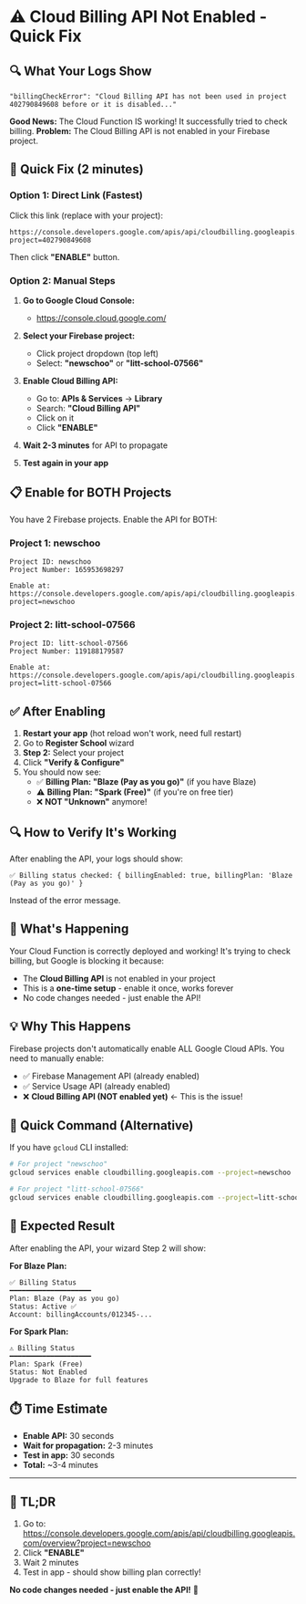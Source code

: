 # ⚠️ Cloud Billing API Not Enabled - Quick Fix

## 🔍 What Your Logs Show

```
"billingCheckError": "Cloud Billing API has not been used in project 402790849608 before or it is disabled..."
```

**Good News:** The Cloud Function IS working! It successfully tried to check billing.
**Problem:** The Cloud Billing API is not enabled in your Firebase project.

## 🚀 Quick Fix (2 minutes)

### **Option 1: Direct Link (Fastest)**

Click this link (replace with your project):
```
https://console.developers.google.com/apis/api/cloudbilling.googleapis.com/overview?project=402790849608
```

Then click **"ENABLE"** button.

### **Option 2: Manual Steps**

1. **Go to Google Cloud Console:**
   - https://console.cloud.google.com/

2. **Select your Firebase project:**
   - Click project dropdown (top left)
   - Select: **"newschoo"** or **"litt-school-07566"**

3. **Enable Cloud Billing API:**
   - Go to: **APIs & Services** → **Library**
   - Search: **"Cloud Billing API"**
   - Click on it
   - Click **"ENABLE"**

4. **Wait 2-3 minutes** for API to propagate

5. **Test again in your app**

## 📋 Enable for BOTH Projects

You have 2 Firebase projects. Enable the API for BOTH:

### **Project 1: newschoo**
```
Project ID: newschoo
Project Number: 165953698297

Enable at:
https://console.developers.google.com/apis/api/cloudbilling.googleapis.com/overview?project=newschoo
```

### **Project 2: litt-school-07566**
```
Project ID: litt-school-07566
Project Number: 119188179587

Enable at:
https://console.developers.google.com/apis/api/cloudbilling.googleapis.com/overview?project=litt-school-07566
```

## ✅ After Enabling

1. **Restart your app** (hot reload won't work, need full restart)
2. Go to **Register School** wizard
3. **Step 2:** Select your project
4. Click **"Verify & Configure"**
5. You should now see:
   - ✅ **Billing Plan: "Blaze (Pay as you go)"** (if you have Blaze)
   - ⚠️ **Billing Plan: "Spark (Free)"** (if you're on free tier)
   - ❌ **NOT "Unknown"** anymore!

## 🔍 How to Verify It's Working

After enabling the API, your logs should show:
```
✅ Billing status checked: { billingEnabled: true, billingPlan: 'Blaze (Pay as you go)' }
```

Instead of the error message.

## 🎯 What's Happening

Your Cloud Function is correctly deployed and working! It's trying to check billing, but Google is blocking it because:
- The **Cloud Billing API** is not enabled in your project
- This is a **one-time setup** - enable it once, works forever
- No code changes needed - just enable the API!

## 💡 Why This Happens

Firebase projects don't automatically enable ALL Google Cloud APIs. You need to manually enable:
- ✅ Firebase Management API (already enabled)
- ✅ Service Usage API (already enabled)
- ❌ **Cloud Billing API (NOT enabled yet)** ← This is the issue!

## 📱 Quick Command (Alternative)

If you have `gcloud` CLI installed:

```bash
# For project "newschoo"
gcloud services enable cloudbilling.googleapis.com --project=newschoo

# For project "litt-school-07566"
gcloud services enable cloudbilling.googleapis.com --project=litt-school-07566
```

## 🎉 Expected Result

After enabling the API, your wizard Step 2 will show:

**For Blaze Plan:**
```
✅ Billing Status
━━━━━━━━━━━━━━━━━━━━
Plan: Blaze (Pay as you go)
Status: Active ✅
Account: billingAccounts/012345-...
```

**For Spark Plan:**
```
⚠️ Billing Status
━━━━━━━━━━━━━━━━━━━━
Plan: Spark (Free)
Status: Not Enabled
Upgrade to Blaze for full features
```

## ⏱️ Time Estimate

- **Enable API:** 30 seconds
- **Wait for propagation:** 2-3 minutes
- **Test in app:** 30 seconds
- **Total:** ~3-4 minutes

---

## 🎯 TL;DR

1. Go to: https://console.developers.google.com/apis/api/cloudbilling.googleapis.com/overview?project=newschoo
2. Click **"ENABLE"**
3. Wait 2 minutes
4. Test in app - should show billing plan correctly!

**No code changes needed - just enable the API!** 🚀
